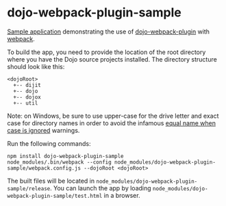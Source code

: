 # dojo-webpack-plugin-sample

[Sample application](https://git.swg.usma.ibm.com/pages/IBM-Verse/dojo-webpack-plugin-sample/test.html) demonstrating the use of [dojo-webpack-plugin](https://git.swg.usma.ibm.com/IBM-Verse/dojo-webpack-plugin) with [webpack](https://webpack.github.io/).

To build the app, you need to provide the location of the root directory where you have the Dojo source projects installed.  The directory structure should look like this:

```
<dojoRoot>
  +-- dijit
  +-- dojo
  +-- dojox
  +-- util
```
Note: on Windows, be sure to use upper-case for the drive letter and exact case for directory names in order to avoid the infamous [equal name when case is ignored](https://github.com/webpack/webpack/issues/2362) warnings.
 
Run the following commands:

```
npm install dojo-webpack-plugin-sample
node_modules/.bin/webpack --config node_modules/dojo-webpack-plugin-sample/webpack.config.js --dojoRoot <dojoRoot>
```

The built files will be located in `node_modules/dojo-webpack-plugin-sample/release`.  You can launch the app by loading `node_modules/dojo-webpack-plugin-sample/test.html` in a browser.
